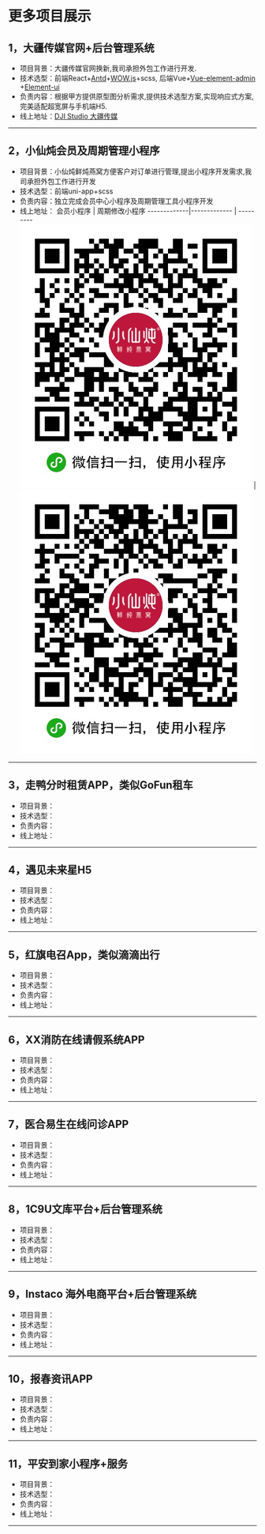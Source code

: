 # 更多项目展示

## 1，大疆传媒官网+后台管理系统
* 项目背景：大疆传媒官网换新,我司承担外包工作进行开发.
* 技术选型：前端React+[Antd](https://ant.design/index-cn)+[WOW.js](https://www.delac.io/wow/)+scss, 后端Vue+[Vue-element-admin](https://panjiachen.github.io/vue-element-admin-site/zh/) +[Element-ui](https://element.eleme.cn/#/zh-CN)
* 负责内容：根据甲方提供原型图分析需求,提供技术选型方案,实现响应式方案,完美适配超宽屏与手机端H5.
* 线上地址：[DJI Studio 大疆传媒](https://studio.dji.com/)
- - - -

## 2，小仙炖会员及周期管理小程序
* 项目背景：小仙炖鲜炖燕窝方便客户对订单进行管理,提出小程序开发需求,我司承担外包工作进行开发
* 技术选型：前端uni-app+scss
* 负责内容：独立完成会员中心小程序及周期管理工具小程序开发
* 线上地址： 
会员小程序 | 周期修改小程序
 -------------|------------- | ---------
![会员小程序](Source/xxd_vip.jpg) | ![周期修改小程序](Source/xxd_tool.jpg)
- - - -

## 3，走鸭分时租赁APP，类似GoFun租车
* 项目背景：
* 技术选型：
* 负责内容：
* 线上地址：
- - - -

## 4，遇见未来星H5
* 项目背景：
* 技术选型：
* 负责内容：
* 线上地址：
- - - -

## 5，红旗电召App，类似滴滴出行
* 项目背景：
* 技术选型：
* 负责内容：
* 线上地址：
- - - -

## 6，XX消防在线请假系统APP
* 项目背景：
* 技术选型：
* 负责内容：
* 线上地址：
- - - -

## 7，医合易生在线问诊APP
* 项目背景：
* 技术选型：
* 负责内容：
* 线上地址：
- - - -

## 8，1C9U文库平台+后台管理系统
* 项目背景：
* 技术选型：
* 负责内容：
* 线上地址：
- - - -

## 9，Instaco 海外电商平台+后台管理系统
* 项目背景：
* 技术选型：
* 负责内容：
* 线上地址：
- - - -

## 10，报春资讯APP
* 项目背景：
* 技术选型：
* 负责内容：
* 线上地址：
- - - -

## 11，平安到家小程序+服务
* 项目背景：
* 技术选型：
* 负责内容：
* 线上地址：
- - - -
